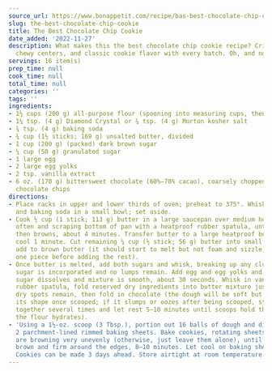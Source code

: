 ```yaml
---
source_url: https://www.bonappetit.com/recipe/bas-best-chocolate-chip-cookies
slug: the-best-chocolate-chip-cookie
title: The Best Chocolate Chip Cookie
date_added: '2022-11-27'
description: What makes this the best chocolate chip cookie recipe? Crispy edges,
  chewy centers, and classic cookie flavor with every batch. Oh, and no mixer required.
servings: 16 item(s)
prep_time: null
cook_time: null
total_time: null
categories: ''
tags: ''
ingredients:
- 1½ cups (200 g) all-purpose flour (spooning into measuring cups, then leveling)
- 1¼ tsp. (4 g) Diamond Crystal or ¾ tsp. (4 g) Morton kosher salt
- ¾ tsp. (4 g) baking soda
- ¾ cup (1½ sticks; 169 g) unsalted butter, divided
- 1 cup (200 g) (packed) dark brown sugar
- ¼ cup (50 g) granulated sugar
- 1 large egg
- 2 large egg yolks
- 2 tsp. vanilla extract
- 6 oz. (170 g) bittersweet chocolate (60%–70% cacao), coarsely chopped, or semisweet
  chocolate chips
directions:
- Place racks in upper and lower thirds of oven; preheat to 375°. Whisk flour, salt,
  and baking soda in a small bowl; set aside.
- Cook ½ cup (1 stick; 113 g) butter in a large saucepan over medium heat, swirling
  often and scraping bottom of pan with a heatproof rubber spatula, until butter foams,
  then browns, about 4 minutes. Transfer butter to a large heatproof bowl and let
  cool 1 minute. Cut remaining ¼ cup (½ stick; 56 g) butter into small pieces and
  add to brown butter (it should start to melt but not foam and sizzle, so test with
  one piece before adding the rest).
- Once butter is melted, add both sugars and whisk, breaking up any clumps, until
  sugar is incorporated and no lumps remain. Add egg and egg yolks and whisk until
  sugar dissolves and mixture is smooth, about 30 seconds. Whisk in vanilla. Using
  rubber spatula, fold reserved dry ingredients into butter mixture just until no
  dry spots remain, then fold in chocolate (the dough will be soft but should hold
  its shape once scooped; if it slumps or oozes after being scooped, stir dough back
  together several times and let rest 5–10 minutes until scoops hold their shape as
  the flour hydrates).
- 'Using a 1½-oz. scoop (3 Tbsp.), portion out 16 balls of dough and divide between
  2 parchment-lined rimmed baking sheets. Bake cookies, rotating sheets if cookies
  are browning very unevenly (otherwise, just leave them alone), until deep golden
  brown and firm around the edges, 8–10 minutes. Let cool on baking sheets. Do Ahead:
  Cookies can be made 3 days ahead. Store airtight at room temperature.'
---
```

